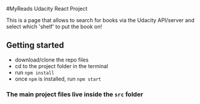 #MyReads Udacity React Project

This is a page that allows to search for books via the Udacity API/server and select which 'shelf' to put the book on!

## Getting started

* download/clone the repo files
* cd to the project folder in the terminal
* run `npm install`
* once `npm` is installed, run `npm start`

### The main project files live inside the `src` folder

